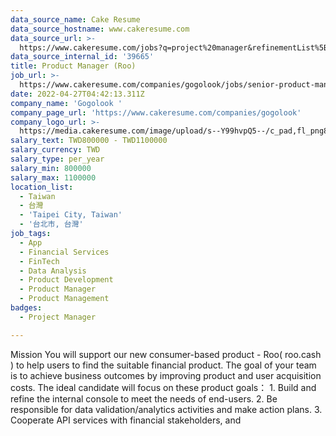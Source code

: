 ```yaml
---
data_source_name: Cake Resume
data_source_hostname: www.cakeresume.com
data_source_url: >-
  https://www.cakeresume.com/jobs?q=project%20manager&refinementList%5Blang_name%5D%5B0%5D=English&refinementList%5Bsalary_type%5D=per_year&range%5Bsalary_range%5D%5Bmin%5D=1000000&page=2
data_source_internal_id: '39665'
title: Product Manager (Roo)
job_url: >-
  https://www.cakeresume.com/companies/gogolook/jobs/senior-product-manager-roo-product
date: 2022-04-27T04:42:13.311Z
company_name: 'Gogolook '
company_page_url: 'https://www.cakeresume.com/companies/gogolook'
company_logo_url: >-
  https://media.cakeresume.com/image/upload/s--Y99hvpQ5--/c_pad,fl_png8,h_200,w_200/v1618254473/gi3vnzovbkfiqffe6fu7.png
salary_text: TWD800000 - TWD1100000
salary_currency: TWD
salary_type: per_year
salary_min: 800000
salary_max: 1100000
location_list:
  - Taiwan
  - 台灣
  - 'Taipei City, Taiwan'
  - '台北市, 台灣'
job_tags:
  - App
  - Financial Services
  - FinTech
  - Data Analysis
  - Product Development
  - Product Manager
  - Product Management
badges:
  - Project Manager

---
```


Mission You will support our new consumer-based product - Roo( roo.cash ) to help users to find the suitable financial product. The goal of your team is to achieve business outcomes by improving product and user acquisition costs. The ideal candidate will focus on these product goals： 1. Build and refine the internal console to meet the needs of end-users. 2. Be responsible for data validation/analytics activities and make action plans. 3. Cooperate API services with financial stakeholders, and 